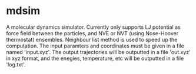 # mdsim
A molecular dynamics simulator. Currently only supports LJ potential as force field between the particles, and NVE or NVT (using Nose-Hoover thermostat) ensembles. Neighbour list method is used to speed up the computation. The input paramters and coordinates must be given in a file named 'input.xyz'. The output trajectories will be outputted in a file 'out.xyz' in xyz format, and the enegies, temperature, etc will be outputted in a file 'log.txt'.
